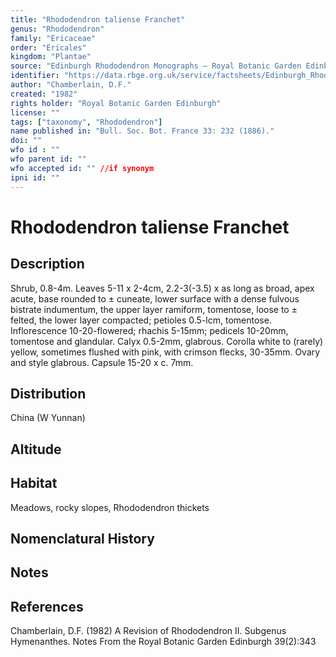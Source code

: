 ```yaml
---
title: "Rhododendron taliense Franchet"
genus: "Rhododendron"
family: "Ericaceae"
order: "Ericales"
kingdom: "Plantae"
source: "Edinburgh Rhododendron Monographs – Royal Botanic Garden Edinburgh"
identifier: "https://data.rbge.org.uk/service/factsheets/Edinburgh_Rhododendron_Monographs.xhtml"
author: "Chamberlain, D.F."
created: "1982"
rights holder: "Royal Botanic Garden Edinburgh"
license: ""
tags: ["taxonomy", "Rhododendron"]
name published in: "Bull. Soc. Bot. France 33: 232 (1886)."
doi: ""
wfo id : ""
wfo parent id: ""
wfo accepted id: "" //if synonym                      
ipni id: ""
---
```


                       

# Rhododendron taliense Franchet

## Description
Shrub, 0.8-4m. Leaves 5-11 x 2-4cm, 2.2-3(-3.5) x as long as broad, apex acute, base rounded to ± cuneate, lower surface with a dense fulvous bistrate indumentum, the upper layer ramiform, tomentose, loose to ± felted, the lower layer compacted; petioles 0.5-lcm, tomentose. Inflorescence 10-20-flowered; rhachis 5-15mm; pedicels 10-20mm, tomentose and glandular. Calyx 0.5-2mm, glabrous. Corolla white to (rarely) yellow, sometimes flushed with pink, with crimson flecks, 30-35mm. Ovary and style glabrous. Capsule 15-20 x c. 7mm.

## Distribution
China (W Yunnan)

## Altitude


## Habitat
Meadows, rocky slopes, Rhododendron thickets

## Nomenclatural History

                       
## Notes


## References

Chamberlain, D.F. (1982) A Revision of Rhododendron II. Subgenus Hymenanthes. Notes From the Royal Botanic Garden Edinburgh 39(2):343
